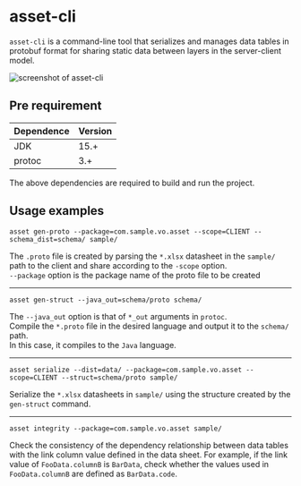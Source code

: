 # asset-cli
`asset-cli` is a command-line tool that serializes and manages data tables in protobuf format for sharing static data between layers in the server-client model.

![screenshot of asset-cli](https://user-images.githubusercontent.com/12756996/123516006-eb0f6e80-d6d4-11eb-9118-56abe0aaa424.png)

## Pre requirement
| Dependence        | Version           |
| ----------------- | ----------------- |
| JDK               | 15.+              |
| protoc            | 3.+               |

The above dependencies are required to build and run the project.

## Usage examples

```
asset gen-proto --package=com.sample.vo.asset --scope=CLIENT --schema_dist=schema/ sample/
```

The `.proto` file is created by parsing the `*.xlsx` datasheet in the `sample/` path to the client and share according to the `-scope` option.  
`--package` option is the package name of the proto file to be created

---

```
asset gen-struct --java_out=schema/proto schema/
```

The `--java_out` option is that of `*_out` arguments in `protoc`.  
Compile the `*.proto` file in the desired language and output it to the `schema/` path.  
In this case, it compiles to the `Java` language.

---

```
asset serialize --dist=data/ --package=com.sample.vo.asset --scope=CLIENT --struct=schema/proto sample/
```

Serialize the `*.xlsx` datasheets in `sample/` using the structure created by the `gen-struct` command.

---

```
asset integrity --package=com.sample.vo.asset sample/
```

Check the consistency of the dependency relationship between data tables with the link column value defined in the data sheet.
For example, if the link value of `FooData.columnB` is `BarData`, check whether the values used in `FooData.columnB` are defined as `BarData.code`.